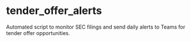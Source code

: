 # tender_offer_alerts
Automated script to monitor SEC filings and send daily alerts to Teams for tender offer opportunities.
